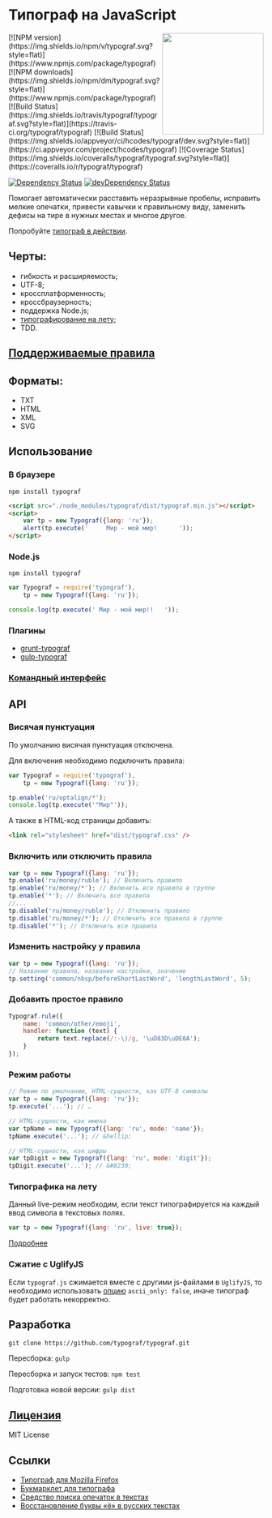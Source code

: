 Типограф на JavaScript
======================
<img align="right" width="200" src="https://avatars0.githubusercontent.com/u/10176019" />
[![NPM version](https://img.shields.io/npm/v/typograf.svg?style=flat)](https://www.npmjs.com/package/typograf)
[![NPM downloads](https://img.shields.io/npm/dm/typograf.svg?style=flat)](https://www.npmjs.com/package/typograf)
[![Build Status](https://img.shields.io/travis/typograf/typograf.svg?style=flat)](https://travis-ci.org/typograf/typograf)
[![Build Status](https://img.shields.io/appveyor/ci/hcodes/typograf/dev.svg?style=flat)](https://ci.appveyor.com/project/hcodes/typograf)
[![Coverage Status](https://img.shields.io/coveralls/typograf/typograf.svg?style=flat)](https://coveralls.io/r/typograf/typograf)

[![Dependency Status](https://img.shields.io/david/typograf/typograf.svg?style=flat)](https://david-dm.org/typograf/typograf) [![devDependency Status](https://img.shields.io/david/dev/typograf/typograf.svg?style=flat)](https://david-dm.org/typograf/typograf#info=devDependencies)


Помогает автоматически расставить неразрывные пробелы, исправить мелкие опечатки, привести кавычки к правильному виду, заменить дефисы на тире в нужных местах и многое другое.

Попробуйте [типограф в действии](https://typograf.github.io).

## Черты:
 + гибкость и расширяемость;
 + UTF-8;
 + кроссплатформенность;
 + кроссбраузерность;
 + поддержка Node.js;
 + [типографирование на лету](https://github.com/typograf/jquery-typograf);
 + TDD.

## [Поддерживаемые правила](./docs/RULES.ru.md)

## Форматы:
 + TXT
 + HTML
 + XML
 + SVG

## Использование

### В браузере
```
npm install typograf
```

```HTML
<script src="./node_modules/typograf/dist/typograf.min.js"></script>
<script>
    var tp = new Typograf({lang: 'ru'});
    alert(tp.execute('     Мир - мой мир!      '));
</script>
```

### Node.js
```
npm install typograf
```

```JavaScript
var Typograf = require('typograf'),
    tp = new Typograf({lang: 'ru'});

console.log(tp.execute(' Мир - мой мир!!   '));
```

### Плагины
 + [grunt-typograf](https://github.com/typograf/grunt-typograf)
 + [gulp-typograf](https://github.com/typograf/gulp-typograf)

### [Командный интерфейс](https://github.com/typograf/typograf-cli)

## API
### Висячая пунктуация
По умолчанию висячая пунктуация отключена.

Для включения необходимо подключить правила:
```JavaScript
var Typograf = require('typograf'),
    tp = new Typograf({lang: 'ru'});

tp.enable('ru/optalign/*');
console.log(tp.execute('"Мир"'));
```

А также в HTML-код страницы добавить:
```HTML
<link rel="stylesheet" href="dist/typograf.css" />
```

### Включить или отключить правила
```JavaScript
var tp = new Typograf({lang: 'ru'});
tp.enable('ru/money/ruble'); // Включить правило
tp.enable('ru/money/*'); // Включить все правила в группе
tp.enable('*'); // Включить все правила
//...
tp.disable('ru/money/ruble'); // Отключить правило
tp.disable('ru/money/*'); // Отключить все правила в группе
tp.disable('*'); // Отключить все правила
```

### Изменить настройку у правила
```JavaScript
var tp = new Typograf({lang: 'ru'});
// Название правила, название настройки, значение
tp.setting('common/nbsp/beforeShortLastWord', 'lengthLastWord', 5);
```

### Добавить простое правило
```JavaScript
Typograf.rule({
    name: 'common/other/emoji',
    handler: function (text) {
        return text.replace(/:-\)/g, '\uD83D\uDE0A');
    }
});
```

### Режим работы
```JavaScript
// Режим по умолчанию, HTML-сущности, как UTF-8 символы
var tp = new Typograf({lang: 'ru'});
tp.execute('...'); // …

// HTML-сущности, как имена
var tpName = new Typograf({lang: 'ru', mode: 'name'});
tpName.execute('...'); // &hellip;

// HTML-сущности, как цифры
var tpDigit = new Typograf({lang: 'ru', mode: 'digit'});
tpDigit.execute('...'); // &#8230;
```

### Типографика на лету
Данный live-режим необходим, если текст типографируется на каждый ввод символа в текстовых полях.
```JavaScript
var tp = new Typograf({lang: 'ru', live: true});
```
[Подробнее](https://github.com/typograf/jquery-typograf)


### Сжатие с UglifyJS
Если `typograf.js` сжимается вместе с другими js-файлами в `UglifyJS`,
то необходимо использовать [опцию](http://lisperator.net/uglifyjs/compress) `ascii_only: false`, иначе типограф будет работать некорректно.


## Разработка
`git clone https://github.com/typograf/typograf.git`

Пересборка:
`gulp`

Пересборка и запуск тестов:
`npm test`

Подготовка новой версии:
`gulp dist`

## [Лицензия](./LICENSE.md)
MIT License


## Ссылки
+ [Типограф для Mozilla Firefox](https://addons.mozilla.org/ru/firefox/addon/typografy/)
+ [Букмарклет для типографа](https://github.com/typograf/bookmarklet)
+ [Средство поиска опечаток в текстах](https://github.com/hcodes/yaspeller)
+ [Восстановление буквы «ё» в русских текстах](https://github.com/hcodes/eyo)
